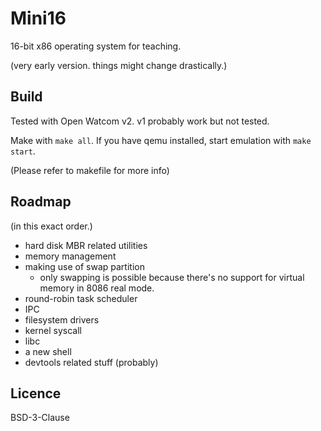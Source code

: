 # Mini16

16-bit x86 operating system for teaching.

(very early version. things might change drastically.)

## Build

Tested with Open Watcom v2. v1 probably work but not tested.

Make with `make all`. If you have qemu installed, start emulation with `make start`.

(Please refer to makefile for more info)

## Roadmap

(in this exact order.)

+ hard disk MBR related utilities
+ memory management
+ making use of swap partition
  + only swapping is possible because there's no support for virtual memory in 8086 real mode.
+ round-robin task scheduler
+ IPC
+ filesystem drivers
+ kernel syscall
+ libc
+ a new shell
+ devtools related stuff (probably)

## Licence

BSD-3-Clause
